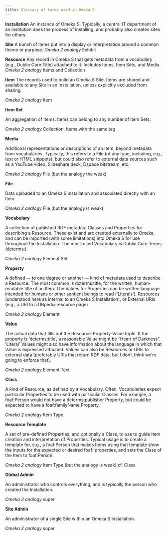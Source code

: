 ```yaml
---
title: Glossary of terms used in Omeka S
---
```


**Installation**
An instance of Omeka S. Typically, a central IT department of an institution does the process of installing, and probably also creates sites for others.

**Site**
A bunch of items put into a display or interpretation around a common theme or purpose.
*Omeka 2 analogy* Exhibit

**Resource**
Any record in Omeka S that gets metadata from a vocabulary (e.g., Dublin Core Title) attached to it. Includes Items, Item Sets, and Media.
*Omeka 2 analogy* Items and Collection

**Item**
The records used to build an Omeka S Site. Items are shared and available to any Site in an Installation, unless explicitly excluded from sharing.

*Omeka 2 analogy* Item

**Item Set**

An aggregation of Items. Items can belong to any number of Item Sets.

*Omeka 2 analogy* Collection, Items with the same tag

**Media**

Additional representations or descriptions of an Item, beyond metadata from vocabularies. Typically, this refers to a File (of any type, including, e.g., text or HTML snippets), but could also refer to external data sources such as a YouTube video, Slideshare deck, Dspace bitstream, etc.

*Omeka 2 analogy* File (but the analogy the weak)

**File**

Data uploaded to an Omeka S installation and associated directly with an Item

*Omeka 2 analogy* File (but the analogy is weak)

**Vocabulary**

A collection of published RDF metadata Classes and Properties for describing a Resource. These exist and are created externally to Omeka, and can be imported (with some limitations) into Omeka S for use throughout the Installation. The most-used Vocabulary is Dublin Core Terms (dcterms:).

*Omeka 2 analogy* Element Set

**Property**

A defined — to one degree or another — kind of metadata used to describe a Resource. The most common is dcterms:title, for the written, human-readable title of an Item. The Values for Properties can be written language intended for humans or other sentient beings to read (‘Literals’), Resources (understood here as internal to an Omeka S Installation), or External URIs (e.g., a URI to a DBpedia resource page)

*Omeka 2 analogy* Element

**Value**

The actual data that fills out the Resource-Property-Value triple. If the property is ‘dcterms:title’, a reasonable Value might be “Heart of Darkness”. ‘Literal’ Values might also have information about the language in which that Value is expressed attached. Values can also be Resources or URIs to external data (preferably URIs that return RDF data, but I don’t think we’re going to enforce that).

*Omeka 2 analogy* Element Text

**Class**

A kind of Resource, as defined by a Vocabulary. Often, Vocabularies expect particular Properties to be used with particular Classes. For example, a foaf:Person would not have a dcterms:publisher Property, but could be expected to have a foaf:familyName Property.

*Omeka 2 analogy* Item Type

**Resource Template**

A set of pre-defined Properties, and optionally a Class, to use to guide Item creation and interpretation of Properties. Typical usage is to create a template for, e.g., a foaf:Person that makes Items using that template show the inputs for the expected or desired foaf: properties, and sets the Class of the Item to foaf:Person.

*Omeka 2 analogy* Item Type (but the analogy is weak) cf. Class

**Global Admin**

An administrator who controls everything, and is typically the person who created the Installation.

*Omeka 2 analogy* super

**Site Admin**

An administrator of a single Site within an Omeka S Installation.

*Omeka 2 analogy* super
